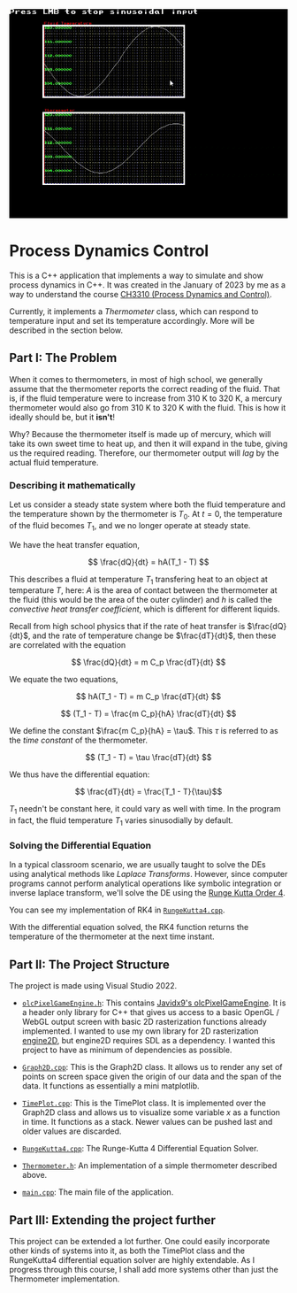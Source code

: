 <img src="https://github.com/RelativisticMechanic/Process-Dynamics-Control/blob/main/working-thermometer.gif" alt="Thermometer Implementation" width="600"/>

# Process Dynamics Control

This is a C++ application that implements a way to simulate and show process dynamics in C++. It was created in the January of 2023 by me as a way to understand the course [CH3310 (Process Dynamics and Control)](https://website.nitrkl.ac.in/Academics/AcademicDepartments/SyllabiDetails.aspx?d=Q0g6Q2hlbWljYWwgRW5naW5lZXJpbmc=-dmhpvpMkqIU=&di=Ng==-dYSTlPCIpzE=&c=Q2hlbWljYWwgRW5naW5lZXJpbmcgKEIuVGVjaC4gLSA0eXJzKQ==-Qpv4BN16nww=&t=VUc=-/CGGPdtU1IU=&s=NjgwNg%3d%3d-cO7ZMP8ekjo%3d).

Currently, it implements a _Thermometer_ class, which can respond to temperature input and set its temperature accordingly. More will be described in the section below.

## Part I: The Problem

When it comes to thermometers, in most of high school, we generally assume that the thermometer reports the correct reading of the fluid. That is, if the fluid temperature were to increase from 310 K to 320 K, a mercury thermometer would also go from 310 K to 320 K with the fluid. This is how it ideally should be, but it **isn't**!

Why? Because the thermometer itself is made up of mercury, which will take its own sweet time to heat up, and then it will expand in the tube, giving us the required reading. Therefore, our thermometer output will *lag* by the actual fluid temperature.

### Describing it mathematically

Let us consider a steady state system where both the fluid temperature and the temperature shown by the thermometer is $T_0$. At $t = 0$, the temperature of the fluid becomes $T_1$, and we no longer operate at steady state.

We have the heat transfer equation,

$$ \frac{dQ}{dt} = hA(T_1 - T) $$

This describes a fluid at temperature $T_1$ transfering heat to an object at temperature $T$, here: $A$ is the area of contact between the thermometer at the fluid (this would be the area of the outer cylinder) and $h$ is called the _convective heat transfer coefficient_, which is different for different liquids. 

Recall from high school physics that if the rate of heat transfer is $\frac{dQ}{dt}$, and the rate of temperature change be $\frac{dT}{dt}$, then these are correlated with the equation 

$$ \frac{dQ}{dt} = m C_p \frac{dT}{dt} $$

We equate the two equations,

$$ hA(T_1 - T) = m C_p \frac{dT}{dt} $$

$$ (T_1 - T) = \frac{m C_p}{hA} \frac{dT}{dt} $$

We define the constant $\frac{m C_p}{hA} = \tau$. This $\tau$ is referred to as the _time constant_ of the thermometer.

$$ (T_1 - T) = \tau \frac{dT}{dt} $$

We thus have the differential equation:

$$ \frac{dT}{dt} = \frac{T_1 - T}{\tau}$$

$T_1$ needn't be constant here, it could vary as well with time. In the program in fact, the fluid temperature $T_1$ varies sinusodially by default.

### Solving the Differential Equation

In a typical classroom scenario, we are usually taught to solve the DEs using analytical methods like _Laplace Transforms_. However, since computer programs cannot perform analytical operations like symbolic integration or inverse laplace transform, we'll solve the DE using the [Runge Kutta Order 4](https://en.wikipedia.org/wiki/Runge%E2%80%93Kutta_methods).

You can see my implementation of RK4 in [```RungeKutta4.cpp```](https://github.com/RelativisticMechanic/Process-Dynamics-Control/blob/main/Process-Dynamics-Control/RungeKutta4.cpp).

With the differential equation solved, the RK4 function returns the temperature of the thermometer at the next time instant.

## Part II: The Project Structure

The project is made using Visual Studio 2022.

- [```olcPixelGameEngine.h```](https://github.com/RelativisticMechanic/Process-Dynamics-Control/blob/main/Process-Dynamics-Control/olcPixelGameEngine.h): This contains [Javidx9's olcPixelGameEngine](https://github.com/OneLoneCoder/olcPixelGameEngine). It is a header only library for C++ that gives us access to a basic OpenGL / WebGL output screen with basic 2D rasterization functions already implemented. I wanted to use my own library for 2D rasterization [engine2D](https://github.com/RelativisticMechanic/engine2D), but engine2D requires SDL as a dependency. I wanted this project to have as minimum of dependencies as possible.

- [```Graph2D.cpp```](https://github.com/RelativisticMechanic/Process-Dynamics-Control/blob/main/Process-Dynamics-Control/Graph2D.cpp): This is the Graph2D class. It allows us to render any set of points on screen space given the origin of our data and the span of the data. It functions as essentially a mini matplotlib.

- [```TimePlot.cpp```](https://github.com/RelativisticMechanic/Process-Dynamics-Control/blob/main/Process-Dynamics-Control/TimePlot.cpp): This is the TimePlot class. It is implemented over the Graph2D class and allows us to visualize some variable $x$ as a function in time. It functions as a stack. Newer values can be pushed last and older values are discarded.

- [```RungeKutta4.cpp```](https://github.com/RelativisticMechanic/Process-Dynamics-Control/blob/main/Process-Dynamics-Control/RungeKutta4.cpp): The Runge-Kutta 4 Differential Equation Solver.

- [```Thermometer.h```](https://github.com/RelativisticMechanic/Process-Dynamics-Control/blob/main/Process-Dynamics-Control/Thermometer.h): An implementation of a simple thermometer described above.

- [```main.cpp```](https://github.com/RelativisticMechanic/Process-Dynamics-Control/blob/main/Process-Dynamics-Control/main.cpp): The main file of the application.

## Part III: Extending the project further

This project can be extended a lot further. One could easily incorporate other kinds of systems into it, as both the TimePlot class and the RungeKutta4 differential equation solver are highly extendable. As I progress through this course, I shall add more systems other than just the Thermometer implementation.
